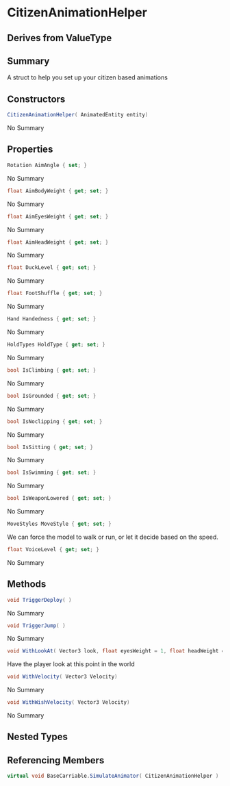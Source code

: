# CitizenAnimationHelper

## Derives from ValueType

## Summary

A struct to help you set up your citizen based animations
## Constructors

```c#
CitizenAnimationHelper( AnimatedEntity entity) 
```
No Summary
## Properties

```c#
Rotation AimAngle { set; } 
```
No Summary
```c#
float AimBodyWeight { get; set; } 
```
No Summary
```c#
float AimEyesWeight { get; set; } 
```
No Summary
```c#
float AimHeadWeight { get; set; } 
```
No Summary
```c#
float DuckLevel { get; set; } 
```
No Summary
```c#
float FootShuffle { get; set; } 
```
No Summary
```c#
Hand Handedness { get; set; } 
```
No Summary
```c#
HoldTypes HoldType { get; set; } 
```
No Summary
```c#
bool IsClimbing { get; set; } 
```
No Summary
```c#
bool IsGrounded { get; set; } 
```
No Summary
```c#
bool IsNoclipping { get; set; } 
```
No Summary
```c#
bool IsSitting { get; set; } 
```
No Summary
```c#
bool IsSwimming { get; set; } 
```
No Summary
```c#
bool IsWeaponLowered { get; set; } 
```
No Summary
```c#
MoveStyles MoveStyle { get; set; } 
```
We can force the model to walk or run, or let it decide based on the speed.
```c#
float VoiceLevel { get; set; } 
```
No Summary
## Methods

```c#
void TriggerDeploy( ) 
```
No Summary
```c#
void TriggerJump( ) 
```
No Summary
```c#
void WithLookAt( Vector3 look, float eyesWeight = 1, float headWeight = 1, float bodyWeight = 1) 
```
Have the player look at this point in the world
```c#
void WithVelocity( Vector3 Velocity) 
```
No Summary
```c#
void WithWishVelocity( Vector3 Velocity) 
```
No Summary
## Nested Types

## Referencing Members

```c#
virtual void BaseCarriable.SimulateAnimator( CitizenAnimationHelper ) 
```
